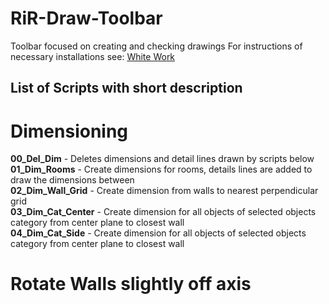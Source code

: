 # RiR-Draw-Toolbar
Toolbar focused on creating and checking drawings
For instructions of necessary installations see: [White Work](https://work.white.se/rhino-inside-revit/)


## List of Scripts with short description

# Dimensioning
**00_Del_Dim** - Deletes dimensions and detail lines drawn by scripts below  
**01_Dim_Rooms** - Create dimensions for rooms, details lines are added to draw the dimensions between  
**02_Dim_Wall_Grid** - Create dimension from walls to nearest perpendicular grid  
**03_Dim_Cat_Center** - Create dimension for all objects of selected objects category from center plane to closest wall  
**04_Dim_Cat_Side** - Create dimension for all objects of selected objects category from center plane to closest wall  

# Rotate Walls slightly off axis

